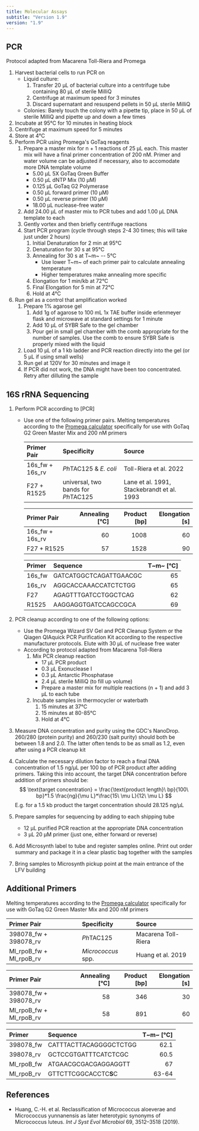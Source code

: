 ```yaml
---
title: Molecular Assays
subtitle: "Version 1.9"
version: "1.9"
---
```


## PCR

Protocol adapted from Macarena Toll-Riera and Promega

1. Harvest bacterial cells to run PCR on
   - Liquid culture:
      1. Transfer 20 µL of bacterial culture into a centrifuge tube containing 80 µL of sterile MilliQ
      2. Centrifuge at maximum speed for 3 minutes
      3. Discard supernatant and resuspend pellets in 50 µL sterile MilliQ
   - Colonies: Barely touch the colony with a pipette tip, place in 50 µL of sterile MilliQ and pipette up and down a few times
2. Incubate at 95°C for 10 minutes in heating block
3. Centrifuge at maximum speed for 5 minutes
4. Store at 4°C
5. Perform PCR using Promega's GoTaq reagents
   1. Prepare a master mix for n + 1 reactions of 25 µL each. This master mix will have a final primer concentration of 200 nM. Primer and water volume can be adjusted if necessary, also to accomodate more DNA template volume
      - 5.00 µL 5X GoTaq Green Buffer
      - 0.50 µL dNTP Mix (10 µM)
      - 0.125 µL GoTaq G2 Polymerase
      - 0.50 µL forward primer (10 µM)
      - 0.50 µL reverse primer (10 µM)
      - 18.00 µL nuclease-free water
   2. Add 24.00 µL of master mix to PCR tubes and add 1.00 µL DNA template to each
   3. Gently vortex and then briefly centrifuge reactions
   4. Start PCR program (cycle through steps 2-4 30 times; this will take just under 2 hours)
      1. Initial Denaturation for 2 min at 95°C
      2. Denaturation for 30 s at 95°C
      3. Annealing for 30 s at T~m~ -- 5°C
         - Use lower T~m~ of each primer pair to calculate annealing temperature
         - Higher temperatures make annealing more specific
      4. Elongation for 1 min/kb at 72°C
      5. Final Elongation for 5 min at 72°C
      6. Hold at 4°C
6. Run gel as a control that amplification worked
   1. Prepare 1% agarose gel
      1. Add 1g of agarose to 100 mL 1x TAE buffer inside erlenmeyer flask and microwave at standard settings for 1 minute
      2. Add 10 µL of SYBR Safe to the gel chamber
      3. Pour gel in small gel chamber with the comb appropriate for the number of samples. Use the comb to ensure SYBR Safe is properly mixed with the liquid
   2. Load 10 µL of a 1 kb ladder and PCR reaction directly into the gel (or 5 µL if using small wells)
   3. Run gel at 120V for 30 minutes and image it
   4. If PCR did not work, the DNA might have been too concentrated. Retry after dilluting the sample

## 16S rRNA Sequencing

1. Perform PCR according to [PCR]
   - Use one of the following primer pairs. Melting temperatures according to the [Promega calculator](https://ch.promega.com/resources/tools/biomath/tm-calculator/) specifically for use with GoTaq G2 Green Master Mix and 200 nM primers

     | Primer Pair     | Specificity                         | Source                                     |
     | :- | :--- | :--- |
     | 16s_fw + 16s_rv | *Ph*TAC125 & *E. coli*              | Toll-Riera et al. 2022                     |
     | F27 + R1525     | universal, two bands for *Ph*TAC125 | Lane et al. 1991, Stackebrandt et al. 1993 |

     | Primer Pair     | Annealing \[°C\] | Product \[bp\] | Elongation \[s\] |
     | :-------------- | ---------------: | -------------: | ---------------: |
     | 16s_fw + 16s_rv |               60 |           1008 |               60 |
     | F27 + R1525     |               57 |           1528 |               90 |

     | Primer | Sequence               | T~m~ \[°C\] |
     | :----- | :--------------------- | ----------: |
     | 16s_fw | GATCATGGCTCAGATTGAACGC |          65 |
     | 16s_rv | AGGCACCAAACCATCTCTGG   |          65 |
     | F27    | AGAGTTTGATCCTGGCTCAG   |          62 |
     | R1525  | AAGGAGGTGATCCAGCCGCA   |          69 |

2. PCR cleanup according to one of the following options:
   - Use the Promega Wizard SV Gel and PCR Cleanup System or the Qiagen QIAquick PCR Purification Kit according to the respective manufacturer protocols. Elute with 30 µL of nuclease free water
   - According to protocol adapted from Macarena Toll-Riera
     1. Mix PCR cleanup reaction
        - 17 µL PCR product
        - 0.3 µL Exonuclease I
        - 0.3 µL Antarctic Phosphatase
        - 2.4 µL sterile MilliQ (to fill up volume)
        - Prepare a master mix for multiple reactions (n + 1) and add 3 µL to each tube
     2. Incubate samples in thermocycler or waterbath
        1. 15 minutes at 37°C
        2. 15 minutes at 80-85°C
        3. Hold at 4°C
3. Measure DNA concentration and purity using the GDC's NanoDrop. 260/280 (protein purity) and 260/230 (salt purity) should both be between 1.8 and 2.0. The latter often tends to be as small as 1.2, even after using a PCR cleanup kit
4. Calculate the necessary dilution factor to reach a final DNA concentration of 1.5 ng/µL per 100 bp of PCR product after adding primers. Taking this into account, the target DNA concentration before addition of primers should be:
   $$ \text{target concentration} = \frac{\text{product length}\ bp}{100\ bp}*1.5 \frac{ng}{\mu L}*\frac{15\ \mu L}{12\ \mu L} $$
   E.g. for a 1.5 kb product the target concentration should 28.125 ng/µL
5. Prepare samples for sequencing by adding to each shipping tube
   - 12 µL purified PCR reaction at the appropriate DNA concentration
   - 3 µL 20 µM primer (just one, either forward or reverse)
6. Add Microsynth label to tube and register samples online. Print out order summary and package it in a clear plastic bag together with the samples
7. Bring samples to Microsynth pickup point at the main entrance of the LFV building

## Additional Primers

Melting temperatures according to the [Promega calculator](https://ch.promega.com/resources/tools/biomath/tm-calculator/) specifically for use with GoTaq G2 Green Master Mix and 200 nM primers

| Primer Pair             | Specificity        | Source              |
| :---------------------- | :----------------- | :------------------ |
| 398078_fw + 398078_rv   | *Ph*TAC125         | Macarena Toll-Riera |
| Ml_rpoB_fw + Ml_rpoB_rv | *Micrococcus* spp. | Huang et al. 2019   |

| Primer Pair             | Annealing \[°C\] | Product \[bp\] | Elongation \[s\] |
| :---------------------- | ---------------: | -------------: | ---------------: |
| 398078_fw + 398078_rv   |               58 |            346 |               30 |
| Ml_rpoB_fw + Ml_rpoB_rv |               58 |            891 |               60 |

| Primer     | Sequence               | T~m~ \[°C\] |
| :--------- | :--------------------- | ----------: |
| 398078_fw  | CATTTACTTACAGGGGCTCTGG |        62.1 |
| 398078_rv  | GCTCCGTGATTTCATCTCGC   |        60.5 |
| Ml_rpoB_fw | ATGAACGCGACGAGGAGGTT   |          67 |
| Ml_rpoB_rv | GTTCTTCGGCACCTC**S**C  |       63-64 |

## References

- Huang, C.-H. et al. Reclassification of Micrococcus aloeverae and Micrococcus yunnanensis as later heterotypic synonyms of Micrococcus luteus. *Int J Syst Evol Microbiol* 69, 3512–3518 (2019).
